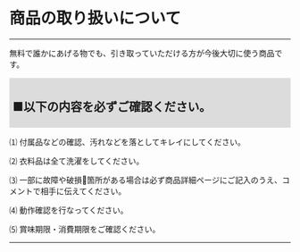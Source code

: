 # 商品の取り扱いについて
<hr>
無料で誰かにあげる物でも、引き取っていただける方が今後大切に使う商品です。

<div style="padding: 5px; margin-top: 15px; margin-bottom: 15px; border: 1px solid #dcdcdc; background-color: #dcdcdc;"><h2>■以下の内容を必ずご確認ください。</h2></div>

⑴ 付属品などの確認、汚れなどを落としてキレイにしてください。

⑵ 衣料品は全て洗濯をしてください。

⑶ 一部に故障や破損箇所がある場合は必ず商品詳細ページにご記入のうえ、コメントで相手に伝えてください。

⑷ 動作確認を行なってください。

⑸ 賞味期限・消費期限をご確認ください。
<hr>